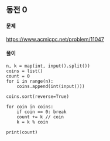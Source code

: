 ## 동전 0

#### 문제
https://www.acmicpc.net/problem/11047

#### 풀이
``` python3
n, k = map(int, input().split())
coins = list()
count = 0
for i in range(n):
    coins.append(int(input()))

coins.sort(reverse=True)

for coin in coins:
    if coin == 0: break
    count += k // coin
    k = k % coin

print(count)        
```
